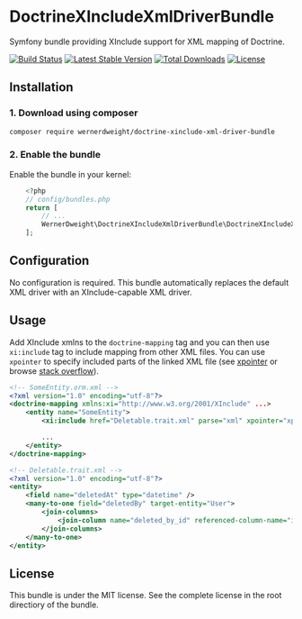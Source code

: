 DoctrineXIncludeXmlDriverBundle
====================================

Symfony bundle providing XInclude support for XML mapping of Doctrine.

[![Build Status](https://travis-ci.org/wernerdweight/DoctrineXIncludeXmlDriverBundle.svg?branch=master)](https://travis-ci.org/wernerdweight/DoctrineXIncludeXmlDriverBundle)
[![Latest Stable Version](https://poser.pugx.org/wernerdweight/doctrine-xinclude-xml-driver-bundle/v/stable)](https://packagist.org/packages/wernerdweight/doctrine-xinclude-xml-driver-bundle)
[![Total Downloads](https://poser.pugx.org/wernerdweight/doctrine-xinclude-xml-driver-bundle/downloads)](https://packagist.org/packages/wernerdweight/doctrine-xinclude-xml-driver-bundle)
[![License](https://poser.pugx.org/wernerdweight/doctrine-xinclude-xml-driver-bundle/license)](https://packagist.org/packages/wernerdweight/doctrine-xinclude-xml-driver-bundle)


Installation
------------

### 1. Download using composer

```bash
composer require wernerdweight/doctrine-xinclude-xml-driver-bundle
```

### 2. Enable the bundle

Enable the bundle in your kernel:

```php
    <?php
    // config/bundles.php
    return [
        // ...
        WernerDweight\DoctrineXIncludeXmlDriverBundle\DoctrineXIncludeXmlDriverBundle::class => ['all' => true],
    ];
```

Configuration
------------

No configuration is required. This bundle automatically replaces the default XML driver with an XInclude-capable XML driver. 

Usage
------------

Add XInclude xmlns to the `doctrine-mapping` tag and you can then use `xi:include` tag to include mapping from other XML files. You can use `xpointer` to specify included parts of the linked XML file (see [xpointer](https://www.w3.org/TR/2003/REC-xptr-framework-20030325/) or browse [stack overflow](https://stackoverflow.com/search?q=xpointer)). 

```xml
<!-- SomeEntity.orm.xml -->
<?xml version="1.0" encoding="utf-8"?>
<doctrine-mapping xmlns:xi="http://www.w3.org/2001/XInclude" ...>
    <entity name="SomeEntity">
        <xi:include href="Deletable.trait.xml" parse="xml" xpointer="xpointer(//entity/*)"/>

        ...
    </entity>
</doctrine-mapping>

<!-- Deletable.trait.xml -->
<?xml version="1.0" encoding="utf-8"?>
<entity>
    <field name="deletedAt" type="datetime" />
    <many-to-one field="deletedBy" target-entity="User">
        <join-columns>
            <join-column name="deleted_by_id" referenced-column-name="id"/>
        </join-columns>
    </many-to-one>
</entity>
```

License
-------
This bundle is under the MIT license. See the complete license in the root directiory of the bundle.
